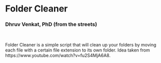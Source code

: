 <h1>Folder Cleaner</h1>
<h3>Dhruv Venkat, PhD (from the streets)</h3>

<br>
<p>Folder Cleaner is a simple script that will clean up your folders by moving each file with a certain file extension to its own folder. Idea taken from https://www.youtube.com/watch?v=fu2S4MjA6A8.</p>